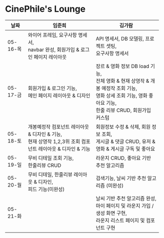 # CinePhile's Lounge

| 날짜     | 임준희                                                                                                        | 김가람                                                                                                                                                                |
| -------- | ------------------------------------------------------------------------------------------------------------- | --------------------------------------------------------------------------------------------------------------------------------------------------------------------- |
| 05-16-목 | 와이어 프레임, 요구사항 명세서, <br> navbar 완성, 회원가입 & 로그인 페이지 레이아웃                           | API 명세서, DB 모델링, 프로젝트 셋팅, <br> 요구사항 명세서                                                                                                            |
| 05-17-금 | 회원가입 & 로그인 기능,<br> 메인 페이지 레이아웃 & 디자인                                                     | 장르 & 영화 정보 DB load 기능, <br> 전체 영화 & 현재 상영작 & 개봉 예정작 조회 기능, <br> 영화 상세 조회 기능, 영화 좋아요 기능, <br> 한줄 리뷰 CRUD, 회원가입 커스텀 |
| 05-18-토 | 개봉예정작 컴포넌트 레이아웃 & 디자인 & 기능, <br> 현재 상영작 1,2,3위 조회 컴포넌트 레이아웃 & 디자인 & 기능 | 회원정보 수정 & 삭제, 회원 정보 조회, <br> 게시글 & 댓글 CRUD, 유저 & 영화 & 게시글 구독 및 좋아요                                                                    |
| 05-19-일 | 무비 디테일 조회 기능, <br> 한줄리뷰 CRUD                                                                     | 라운지 CRUD, 좋아요 기반 추천 알고리즘                                                                                                                                |
| 05-20-월 | 무비 디테일, 한줄리뷰 레이아웃 & 디자인, <br>피드 기능(미완성)                                                | 검색기능, 날씨 기반 추천 알고리즘 (미완성)                                                                                                                            |
| 05-21-화 |                                                                                                               | 날씨 기반 추천 알고리즘 완성, <br> 마이 페이지 및 라운지 가입 / 생성 화면 구현, <br> 라운지 리스트 페이지 및 컴포넌트 구현                                            |
